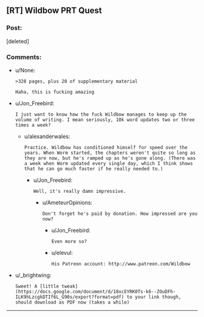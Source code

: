 ## [RT] Wildbow PRT Quest

### Post:

[deleted]

### Comments:

- u/None:
  ```
  >328 pages, plus 20 of supplementary material

  Haha, this is fucking amazing
  ```

- u/Jon_Freebird:
  ```
  I just want to know how the fuck Wildbow manages to keep up the volume of writing. I mean seriously, 10k word updates two or three times a week?
  ```

  - u/alexanderwales:
    ```
    Practice. Wildbow has conditioned himself for speed over the years. When Worm started, the chapters weren't quite so long as they are now, but he's ramped up as he's gone along. (There was a week when Worm updated every single day, which I think shows that he can go much faster if he really needed to.)
    ```

    - u/Jon_Freebird:
      ```
      Well, it's really damn impressive.
      ```

      - u/AmeteurOpinions:
        ```
        Don't forget he's paid by donation. How impressed are you now?
        ```

        - u/Jon_Freebird:
          ```
          Even more so?
          ```

        - u/elevul:
          ```
          His Patreon account: http://www.patreon.com/Wildbow
          ```

- u/_brightwing:
  ```
  Sweet! A [little tweak](https://docs.google.com/document/d/18xcEYRK0Ts-k6--ZOuDFh-ILK9hLzcgkDTIf6L_G90s/export?format=pdf) to your link though, should download as PDF now (takes a while)
  ```

---

